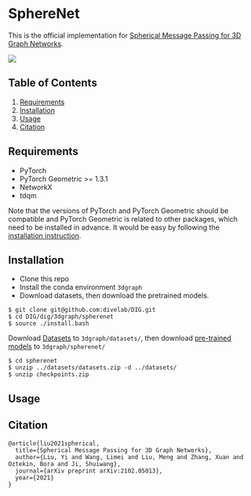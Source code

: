 # SphereNet

This is the official implementation for [Spherical Message Passing for 3D Graph Networks](https://arxiv.org/abs/2102.05013v2).

![](https://github.com/divelab/DIG/blob/main/dig/3dgraph/spherenet/figs/sphere.png)


## Table of Contents

1. [Requirements](#requirements)
1. [Installation](#installation)
1. [Usage](#usage)
1. [Citation](#citation)


## Requirements

* PyTorch
* PyTorch Geometric >= 1.3.1
* NetworkX
* tdqm


Note that the versions of PyTorch and PyTorch Geometric should be compatible and PyTorch Geometric is related to other packages, which need to be installed in advance. It would be easy by following the [installation instruction](https://pytorch-geometric.readthedocs.io/en/latest/notes/installation.html#).


## Installation

* Clone this repo
* Install the conda environment `3dgraph`
* Download datasets, then download the pretrained models.

```shell script
$ git clone git@github.com:divelab/DIG.git
$ cd DIG/dig/3dgraph/spherenet
$ source ./install.bash
```
Download [Datasets](https://mailustceducn-my.sharepoint.com/:u:/g/personal/agnesgsr_mail_ustc_edu_cn/Ebwg9j6YHPJDh5nZKrd4x6UBMvz2kJMw2y3wgp8GNLYOVw?e=3cILKu) to `3dgraph/datasets/`, then
download [pre-trained models](https://mailustceducn-my.sharepoint.com/:u:/g/personal/agnesgsr_mail_ustc_edu_cn/ERQCHDEHnq5DiW-XHyiP5C0BE2taSyEmzX_PLwQolMTkkA?e=y6mqtV) to `3dgraph/spherenet/`
```shell script
$ cd spherenet 
$ unzip ../datasets/datasets.zip -d ../datasets/
$ unzip checkpoints.zip
```

## Usage


## Citation

```
@article{liu2021spherical,
  title={Spherical Message Passing for 3D Graph Networks},
  author={Liu, Yi and Wang, Limei and Liu, Meng and Zhang, Xuan and Oztekin, Bora and Ji, Shuiwang},
  journal={arXiv preprint arXiv:2102.05013},
  year={2021}
}
```
